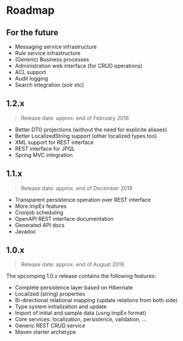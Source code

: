 # Roadmap

## For the future
* Messaging service infrastructure
* Rule service infrastructure
* (Generic) Business processes
* Administration web interface (for CRUD operations)
* ACL support
* Audit logging
* Search integration (solr etc)

## 1.2.x
> Release date: approx. end of February 2018

* Better DTO projections (without the need for explicite aliases)
* Better LocalizedString support (other localized types too)
* XML support for REST interface
* REST interface for JPQL
* Spring MVC integration

## 1.1.x
> Release date: approx. end of December 2018

* Transparent persistence operation over REST interface
* More ImpEx features
* Cronjob scheduling
* OpenAPI REST interface documentation
* Generated API docs
* Javadoc

## 1.0.x
> Release date: approx. end of August 2018

The upcomping 1.0.x release contains the following features:
* Complete persistence layer based on Hibernate
 * Localized (string) properties
 * Bi-directional relational mapping (update relations from both side)
 * Type system initialization and update
* Import of initial and sample data (usng ImpEx format) 
* Core services: localization, persistence, validation, ...
* Generic REST CRUD service 
* Maven starter archetype   

